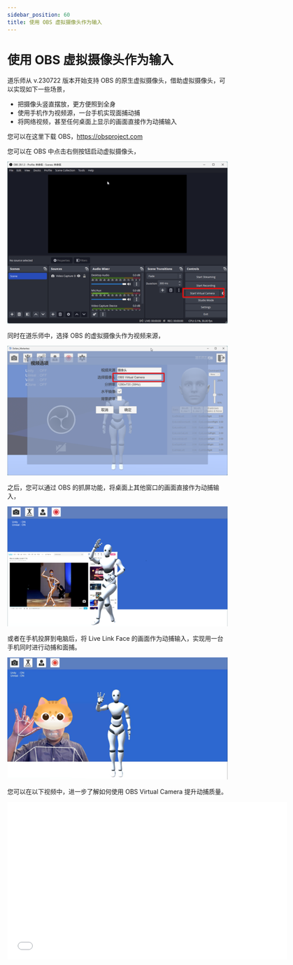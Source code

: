 ```yaml
---
sidebar_position: 60
title: 使用 OBS 虚拟摄像头作为输入
---
```


# 使用 OBS 虚拟摄像头作为输入

道乐师从 v.230722 版本开始支持 OBS 的原生虚拟摄像头，借助虚拟摄像头，可以实现如下一些场景， 

- 把摄像头竖直摆放，更方便照到全身
- 使用手机作为视频源，一台手机实现面捕动捕
- 将网络视频，甚至任何桌面上显示的画面直接作为动捕输入

您可以在这里下载 OBS，https://obsproject.com

您可以在 OBS 中点击右侧按钮启动虚拟摄像头，

![](../img/FmGJNYbQkGzM90He-NJ65vMF52N3.png#center)

同时在道乐师中，选择 OBS 的虚拟摄像头作为视频来源，

![](../img/Fqtg95Q351LH5eQPk66z8tW9S2wJ.png#center)

之后，您可以通过 OBS 的抓屏功能，将桌面上其他窗口的画面直接作为动捕输入，

![](../img/Fk7jI2WHupLW3IFNjrhFoNitJUOR.png#center)

或者在手机投屏到电脑后，将 Live Link Face 的画面作为动捕输入，实现用一台手机同时进行动捕和面捕。

![](../img/FpeGmsLdyjnwXsCSLpOb1w2tX_Ym.png#center)

您可以在以下视频中，进一步了解如何使用 OBS Virtual Camera 提升动捕质量。

<iframe src="//player.bilibili.com/player.html?bvid=BV1Wm421g7Xs&autoplay=0" width="640" height="360" scrolling="no" border="0" frameborder="no" framespacing="0" allowfullscreen="true"> </iframe>
